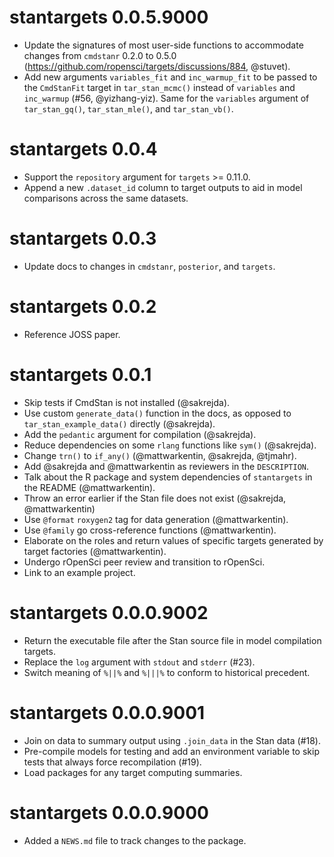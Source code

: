# stantargets 0.0.5.9000

* Update the signatures of most user-side functions to accommodate changes from `cmdstanr` 0.2.0 to 0.5.0 (https://github.com/ropensci/targets/discussions/884, @stuvet).
* Add new arguments `variables_fit` and `inc_warmup_fit` to be passed to the `CmdStanFit` target in `tar_stan_mcmc()` instead of `variables` and `inc_warmup` (#56, @yizhang-yiz). Same for the `variables` argument of `tar_stan_gq()`, `tar_stan_mle()`, and `tar_stan_vb()`.

# stantargets 0.0.4

* Support the `repository` argument for `targets` >= 0.11.0.
* Append a new `.dataset_id` column to target outputs to aid in model comparisons across the same datasets.

# stantargets 0.0.3

* Update docs to changes in `cmdstanr`, `posterior`, and `targets`.

# stantargets 0.0.2

* Reference JOSS paper.

# stantargets 0.0.1

* Skip tests if CmdStan is not installed (@sakrejda).
* Use custom `generate_data()` function in the docs, as opposed to `tar_stan_example_data()` directly (@sakrejda).
* Add the `pedantic` argument for compilation (@sakrejda).
* Reduce dependencies on some `rlang` functions like `sym()` (@sakrejda).
* Change `trn()` to `if_any()` (@mattwarkentin, @sakrejda, @tjmahr).
* Add @sakrejda and @mattwarkentin as reviewers in the `DESCRIPTION`.
* Talk about the R package and system dependencies of `stantargets` in the README (@mattwarkentin).
* Throw an error earlier if the Stan file does not exist (@sakrejda, @mattwarkentin)
* Use `@format` `roxygen2` tag for data generation (@mattwarkentin).
* Use `@family` go cross-reference functions (@mattwarkentin).
* Elaborate on the roles and return values of specific targets generated by target factories (@mattwarkentin).
* Undergo rOpenSci peer review and transition to rOpenSci.
* Link to an example project.

# stantargets 0.0.0.9002

* Return the executable file after the Stan source file in model compilation targets.
* Replace the `log` argument with `stdout` and `stderr` (#23).
* Switch meaning of `%||%` and `%|||%` to conform to historical precedent.

# stantargets 0.0.0.9001

* Join on data to summary output using `.join_data` in the Stan data (#18).
* Pre-compile models for testing and add an environment variable to skip tests that always force recompilation (#19).
* Load packages for any target computing summaries.

# stantargets 0.0.0.9000

* Added a `NEWS.md` file to track changes to the package.
